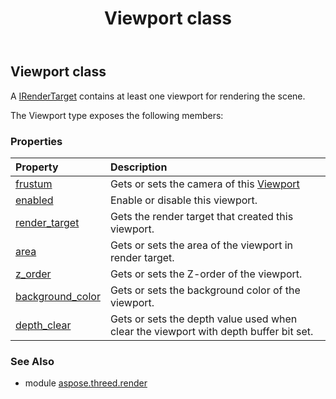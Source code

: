 ﻿---
title: Viewport class
second_title: Aspose.3D for Python via .NET API References
description: 
type: docs
weight: 370
url: /python-net/aspose.threed.render/viewport/
is_root: false
---

## Viewport class

A [IRenderTarget](/3d/python-net/aspose.threed.render/irendertarget) contains at least one viewport for rendering the scene.



The Viewport type exposes the following members:

### Properties
| Property | Description |
| :- | :- |
| [frustum](/3d/python-net/aspose.threed.render/viewport/frustum) | Gets or sets the camera of this [Viewport](/3d/python-net/aspose.threed.render/viewport) |
| [enabled](/3d/python-net/aspose.threed.render/viewport/enabled) | Enable or disable this viewport. |
| [render_target](/3d/python-net/aspose.threed.render/viewport/render_target) | Gets the render target that created this viewport. |
| [area](/3d/python-net/aspose.threed.render/viewport/area) | Gets or sets the area of the viewport in render target. |
| [z_order](/3d/python-net/aspose.threed.render/viewport/z_order) | Gets or sets the Z-order of the viewport. |
| [background_color](/3d/python-net/aspose.threed.render/viewport/background_color) | Gets or sets the background color of the viewport. |
| [depth_clear](/3d/python-net/aspose.threed.render/viewport/depth_clear) | Gets or sets the depth value used when clear the viewport with depth buffer bit set. |


### See Also

* module [aspose.threed.render](../)
